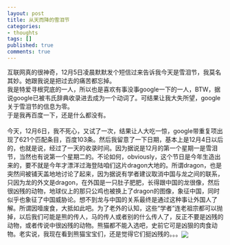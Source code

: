 ```yaml
---
layout: post
title: 从天而降的雪泪节
categories:
- thoughts
tags: []
published: true
comments: true
---
```

<p>互联网真的很神奇，12月5日凌晨默默发个短信过来告诉我今天是雪泪节，我莫名其妙。她跟我说是把过去的痛苦都忘掉。<br />我是特爱寻根究底的一人，所以也是喜欢有事没事google一下的一人，BTW，据说google已被韦氏辞典收录进去成为一个动词了。可结果让我大失所望，google关于雪泪节的信息为零。<br />于是我再百度一下，还是什么都没有。<br /><br />今天，12月6日，我不死心，又试了一次，结果让人大吃一惊，google带重复项出现了621个匹配条目，百度103条。然后我留意了一下日期，基本上是12月4日以后的，也就是说，经过了一天的收录时间。因为据说是12月的第一个星期一是雪泪节，当然也有说第一个星期二的。不论如何，obviously，这个节日是今年生造出来的，要不就是今年才漂洋过海登陆咱们这片dragon大地的。所谓dragon，也是突然间被铺天盖地地讨论了起来，因为据说有学者建议取消中国与龙之间的联系，只因为龙的外文是dragon，在外国是一只肚子肥肥，长得跟中国的龙很像，然后很凶残的动物，地球仪上的那只公鸡也被换上了dragon的图像，象征中国，同时似乎也象征了中国威胁论。想不到龙与中国的关系最终是通过这种事让外国人了解。所谓因噎废食，大抵如此吧。为了老外的认知，这些“学者”连老祖宗都可以抛掉，以后我们可能是熊的传人，马的传人或者别的什么传人了，反正不要是凶残的动物，或者传说中很凶残的动物。熊猫都不能入选吧，史前它可是凶狠的肉食动物。老实说，我现在看到熊猫宝宝们，还是觉得它们挺凶残的。。。<img src="http://login.blogcn.com/images/em/2/13.gif" align="absMiddle" border="0" /><br /><br /></p>
